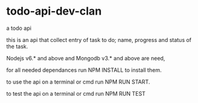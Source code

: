 # todo-api-dev-clan
a todo api 

this is an api that collect entry of task to do; name, progress and status of the task.

Nodejs v6.* and above and Mongodb v3.* and above are need,

for all needed dependances
run NPM INSTALL to install them.

to use the api on a terminal or cmd 
run NPM RUN START.

to test the api on a terminal or cmd 
run NPM RUN TEST

